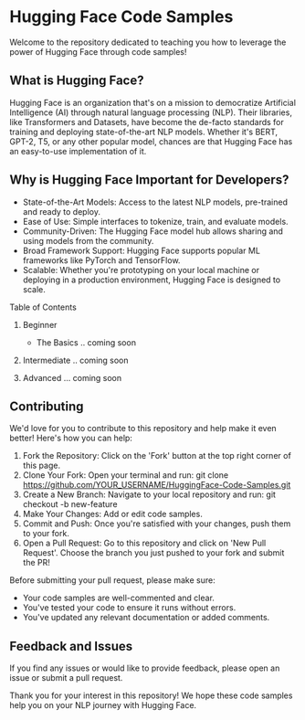 # Hugging Face Code Samples
Welcome to the repository dedicated to teaching you how to leverage the power of Hugging Face through code samples!

## What is Hugging Face?
Hugging Face is an organization that's on a mission to democratize Artificial Intelligence (AI) through natural language processing (NLP). Their libraries, like Transformers and Datasets, have become the de-facto standards for training and deploying state-of-the-art NLP models. Whether it's BERT, GPT-2, T5, or any other popular model, chances are that Hugging Face has an easy-to-use implementation of it.

## Why is Hugging Face Important for Developers?
- State-of-the-Art Models: Access to the latest NLP models, pre-trained and ready to deploy.
- Ease of Use: Simple interfaces to tokenize, train, and evaluate models.
- Community-Driven: The Hugging Face model hub allows sharing and using models from the community.
- Broad Framework Support: Hugging Face supports popular ML frameworks like PyTorch and TensorFlow.
- Scalable: Whether you're prototyping on your local machine or deploying in a production environment, Hugging Face is designed to scale.

Table of Contents
1. Beginner
    - The Basics
    .. coming soon

2. Intermediate
.. coming soon

3. Advanced
... coming soon

## Contributing
We'd love for you to contribute to this repository and help make it even better! Here's how you can help:

1. Fork the Repository: Click on the 'Fork' button at the top right corner of this page.
2. Clone Your Fork: Open your terminal and run: git clone https://github.com/YOUR_USERNAME/HuggingFace-Code-Samples.git
3. Create a New Branch: Navigate to your local repository and run: git checkout -b new-feature
4. Make Your Changes: Add or edit code samples.
5. Commit and Push: Once you're satisfied with your changes, push them to your fork.
6. Open a Pull Request: Go to this repository and click on 'New Pull Request'. Choose the branch you just pushed to your fork and submit the PR!

Before submitting your pull request, please make sure:

- Your code samples are well-commented and clear.
- You've tested your code to ensure it runs without errors.
- You've updated any relevant documentation or added comments.

## Feedback and Issues
If you find any issues or would like to provide feedback, please open an issue or submit a pull request.

Thank you for your interest in this repository! We hope these code samples help you on your NLP journey with Hugging Face.